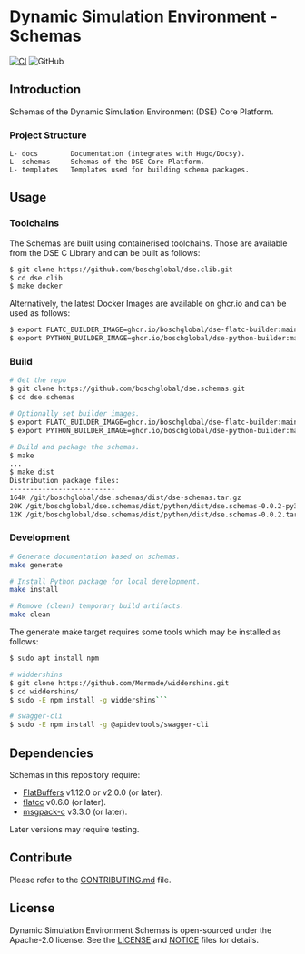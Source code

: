 <!--
Copyright 2023 Robert Bosch GmbH

SPDX-License-Identifier: Apache-2.0
-->

# Dynamic Simulation Environment - Schemas

[![CI](https://github.com/boschglobal/dse.schemas/actions/workflows/ci.yaml/badge.svg)](https://github.com/boschglobal/dse.schemas/actions/workflows/ci.yaml)
![GitHub](https://img.shields.io/github/license/boschglobal/dse.schemas)


## Introduction

Schemas of the Dynamic Simulation Environment (DSE) Core Platform.


### Project Structure

```
L- docs        Documentation (integrates with Hugo/Docsy).
L- schemas     Schemas of the DSE Core Platform.
L- templates   Templates used for building schema packages.
```


## Usage

### Toolchains

The Schemas are built using containerised toolchains. Those are
available from the DSE C Library and can be built as follows:

```bash
$ git clone https://github.com/boschglobal/dse.clib.git
$ cd dse.clib
$ make docker
```

Alternatively, the latest Docker Images are available on ghcr.io and can be
used as follows:

```bash
$ export FLATC_BUILDER_IMAGE=ghcr.io/boschglobal/dse-flatc-builder:main
$ export PYTHON_BUILDER_IMAGE=ghcr.io/boschglobal/dse-python-builder:main
```


### Build

```bash
# Get the repo
$ git clone https://github.com/boschglobal/dse.schemas.git
$ cd dse.schemas

# Optionally set builder images.
$ export FLATC_BUILDER_IMAGE=ghcr.io/boschglobal/dse-flatc-builder:main
$ export PYTHON_BUILDER_IMAGE=ghcr.io/boschglobal/dse-python-builder:main

# Build and package the schemas.
$ make
...
$ make dist
Distribution package files:
--------------------------
164K /git/boschglobal/dse.schemas/dist/dse-schemas.tar.gz
20K /git/boschglobal/dse.schemas/dist/python/dist/dse.schemas-0.0.2-py3-none-any.whl
12K /git/boschglobal/dse.schemas/dist/python/dist/dse.schemas-0.0.2.tar.gz
```


### Development

```bash
# Generate documentation based on schemas.
make generate

# Install Python package for local development.
make install

# Remove (clean) temporary build artifacts.
make clean
```

The generate make target requires some tools which may be installed as follows:

```bash
$ sudo apt install npm

# widdershins
$ git clone https://github.com/Mermade/widdershins.git
$ cd widdershins/
$ sudo -E npm install -g widdershins```

# swagger-cli
$ sudo -E npm install -g @apidevtools/swagger-cli
```


## Dependencies

Schemas in this repository require:

* [FlatBuffers](https://github.com/google/flatbuffers) v1.12.0 or v2.0.0 (or later).
* [flatcc](https://github.com/dvidelabs/flatcc) v0.6.0 (or later).
* [msgpack-c](https://github.com/msgpack/msgpack-c) v3.3.0 (or later).

Later versions may require testing.


## Contribute

Please refer to the [CONTRIBUTING.md](./CONTRIBUTING.md) file.


## License

Dynamic Simulation Environment Schemas is open-sourced under the Apache-2.0 license.
See the [LICENSE](LICENSE) and [NOTICE](./NOTICE) files for details.
